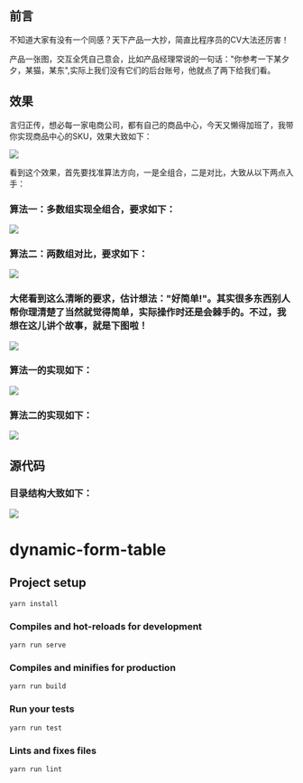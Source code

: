 

## 前言
不知道大家有没有一个同感？天下产品一大抄，简直比程序员的CV大法还厉害！

产品一张图，交互全凭自己意会，比如产品经理常说的一句话："你参考一下某夕夕，某猫，某东",实际上我们没有它们的后台账号，他就点了两下给我们看。

## 效果
言归正传，想必每一家电商公司，都有自己的商品中心，今天又懒得加班了，我带你实现商品中心的SKU，效果大致如下：

![](https://user-gold-cdn.xitu.io/2020/3/24/1710d35d038d617b?w=694&h=848&f=gif&s=178636)

看到这个效果，首先要找准算法方向，一是全组合，二是对比，大致从以下两点入手：

### 算法一：多数组实现全组合，要求如下：

![](https://user-gold-cdn.xitu.io/2020/3/25/1710d5eeb20ff3a2?w=1256&h=1346&f=png&s=253100)

### 算法二：两数组对比，要求如下：
![](https://user-gold-cdn.xitu.io/2020/3/25/1710d5f158bdd0c6?w=1308&h=1562&f=png&s=254263)

### 大佬看到这么清晰的要求，估计想法："好简单!"。其实很多东西别人帮你理清楚了当然就觉得简单，实际操作时还是会棘手的。不过，我想在这儿讲个故事，就是下图啦！

![](https://user-gold-cdn.xitu.io/2020/3/25/1710d615901ccb61?w=790&h=2294&f=jpeg&s=219232)

### 算法一的实现如下：
![](https://user-gold-cdn.xitu.io/2020/3/25/1710d5f4b38bcf25?w=1312&h=914&f=png&s=182811)

### 算法二的实现如下：
![](https://user-gold-cdn.xitu.io/2020/3/25/1710d5f59ac341b1?w=1582&h=950&f=png&s=228244)


## 源代码
### 目录结构大致如下：
![](https://user-gold-cdn.xitu.io/2020/3/25/1710d8f7cde03747?w=966&h=760&f=png&s=127183)

# dynamic-form-table
## Project setup
```
yarn install
```

### Compiles and hot-reloads for development
```
yarn run serve
```

### Compiles and minifies for production
```
yarn run build
```

### Run your tests
```
yarn run test
```

### Lints and fixes files
```
yarn run lint
```